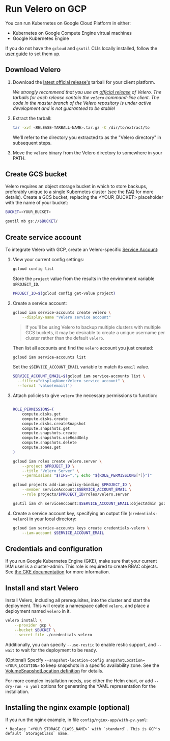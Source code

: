 # Run Velero on GCP

You can run Kubernetes on Google Cloud Platform in either: 

* Kubernetes on Google Compute Engine virtual machines
* Google Kubernetes Engine 

If you do not have the `gcloud` and `gsutil` CLIs locally installed, follow the [user guide][16] to set them up.

## Download Velero

1. Download the [latest official release's](https://github.com/heptio/velero/releases) tarball for your client platform.

    _We strongly recommend that you use an [official release](https://github.com/heptio/velero/releases) of
Velero. The tarballs for each release contain the `velero` command-line client. The code in the master branch
of the Velero repository is under active development and is not guaranteed to be stable!_

1. Extract the tarball:
    ```bash
    tar -xvf <RELEASE-TARBALL-NAME>.tar.gz -C /dir/to/extract/to
    ```
    We'll refer to the directory you extracted to as the "Velero directory" in subsequent steps.

1. Move the `velero` binary from the Velero directory to somewhere in your PATH.

## Create GCS bucket

Velero requires an object storage bucket in which to store backups, preferably unique to a single Kubernetes cluster (see the [FAQ][20] for more details). Create a GCS bucket, replacing the <YOUR_BUCKET> placeholder with the name of your bucket:

```bash
BUCKET=<YOUR_BUCKET>

gsutil mb gs://$BUCKET/
```

## Create service account

To integrate Velero with GCP, create an Velero-specific [Service Account][15]:

1. View your current config settings:

    ```bash
    gcloud config list
    ```

    Store the `project` value from the results in the environment variable `$PROJECT_ID`.
    
    ```bash
    PROJECT_ID=$(gcloud config get-value project)
    ```

2. Create a service account:

    ```bash
    gcloud iam service-accounts create velero \
        --display-name "Velero service account"
    ```

    > If you'll be using Velero to backup multiple clusters with multiple GCS buckets, it may be desirable to create a unique username per cluster rather than the default `velero`.

    Then list all accounts and find the `velero` account you just created:
    ```bash
    gcloud iam service-accounts list
    ```

    Set the `$SERVICE_ACCOUNT_EMAIL` variable to match its `email` value.
    
    ```bash
    SERVICE_ACCOUNT_EMAIL=$(gcloud iam service-accounts list \
      --filter="displayName:Velero service account" \
      --format 'value(email)')
    ```

3. Attach policies to give `velero` the necessary permissions to function:

    ```bash
    
    ROLE_PERMISSIONS=(
        compute.disks.get
        compute.disks.create
        compute.disks.createSnapshot
        compute.snapshots.get
        compute.snapshots.create
        compute.snapshots.useReadOnly
        compute.snapshots.delete
        compute.zones.get
    )

    gcloud iam roles create velero.server \
        --project $PROJECT_ID \
        --title "Velero Server" \
        --permissions "$(IFS=","; echo "${ROLE_PERMISSIONS[*]}")"    

    gcloud projects add-iam-policy-binding $PROJECT_ID \
        --member serviceAccount:$SERVICE_ACCOUNT_EMAIL \
        --role projects/$PROJECT_ID/roles/velero.server

    gsutil iam ch serviceAccount:$SERVICE_ACCOUNT_EMAIL:objectAdmin gs://${BUCKET}
    ```

4. Create a service account key, specifying an output file (`credentials-velero`) in your local directory:

    ```bash
    gcloud iam service-accounts keys create credentials-velero \
        --iam-account $SERVICE_ACCOUNT_EMAIL
    ```

## Credentials and configuration

If you run Google Kubernetes Engine (GKE), make sure that your current IAM user is a cluster-admin. This role is required to create RBAC objects.
See [the GKE documentation][22] for more information.


## Install and start Velero

Install Velero, including all prerequisites, into the cluster and start the deployment. This will create a namespace called `velero`, and place a deployment named `velero` in it.

```bash
velero install \
    --provider gcp \
    --bucket $BUCKET \
    --secret-file ./credentials-velero
```

Additionally, you can specify `--use-restic` to enable restic support, and `--wait` to wait for the deployment to be ready.

(Optional) Specify `--snapshot-location-config snapshotLocation=<YOUR_LOCATION>` to keep snapshots in a specific availability zone.  See the [VolumeSnapshotLocation definition][8] for details.

For more complex installation needs, use either the Helm chart, or add `--dry-run -o yaml` options for generating the YAML representation for the installation.

## Installing the nginx example (optional)

If you run the nginx example, in file `config/nginx-app/with-pv.yaml`:

    * Replace `<YOUR_STORAGE_CLASS_NAME>` with `standard`. This is GCP's default `StorageClass` name.


  [0]: namespace.md
  [7]: api-types/backupstoragelocation.md#gcp
  [8]: api-types/volumesnapshotlocation.md#gcp
  [15]: https://cloud.google.com/compute/docs/access/service-accounts
  [16]: https://cloud.google.com/sdk/docs/
  [20]: faq.md
  [22]: https://cloud.google.com/kubernetes-engine/docs/how-to/role-based-access-control#iam-rolebinding-bootstrap

